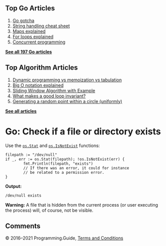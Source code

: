 



## Top Go Articles

1.  [Go gotcha](go-gotcha.html)
2.  [String handling cheat sheet](string-functions-reference-cheat-sheet.html)
3.  [Maps explained](maps-explained.html)
4.  [For loops explained](for-loop.html)
5.  [Concurrent programming](go-concurrency-tutorial.html)

[**See all 197 Go articles**](index.html)



## Top Algorithm Articles

1.  [Dynamic programming vs memoization vs tabulation](../dynamic-programming-vs-memoization-vs-tabulation.html)
2.  [Big O notation explained](../big-o-notation-explained.html)
3.  [Sliding Window Algorithm with Example](../sliding-window-example.html)
4.  [What makes a good loop invariant?](../what-makes-a-good-loop-invariant.html)
5.  [Generating a random point within a circle (uniformly)](../random-point-within-circle.html)

[**See all articles**](../index.html)

# Go: Check if a file or directory exists

Use the [`os.Stat`](https://golang.org/pkg/os/#Stat) and [`os.IsNotExist`](https://golang.org/pkg/os/#IsNotExist) functions:

    filepath := "/dev/null"
    if _, err := os.Stat(filepath); !os.IsNotExist(err) {
            fmt.Println(filepath, "exists")
            // If there was an error, it could for instance
            // be related to a permission error.
    }

**Output:**

    /dev/null exists

**Warning:** A file that is hidden from the current process (or user executing the process) will, of course, not be visible.

## Comments



© 2016–2021 Programming.Guide, [Terms and Conditions](../terms-and-conditions.html)

